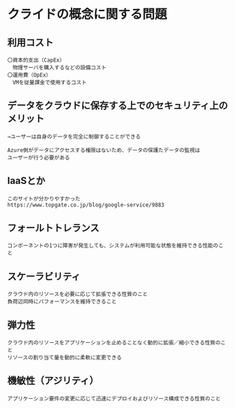 # クライドの概念に関する問題  

## 利用コスト  
    〇資本的支出（CapEx）  
    　物理サーバを購入するなどの設備コスト  
    〇運用費（OpEx）  
    　VMを従量課金で使用するコスト  

## データをクラウドに保存する上でのセキュリティ上のメリット  
    →ユーザーは自身のデータを完全に制御することができる  

    Azure側がデータにアクセスする権限はないため、データの保護たデータの監視は  
    ユーザーが行う必要がある  

## IaaSとか  
    このサイトが分かりやすかった  
    https://www.topgate.co.jp/blog/google-service/9883  

## フォールトトレランス  
    コンポーネントの1つに障害が発生しても、システムが利用可能な状態を維持できる性能のこと  

## スケーラビリティ  
    クラウド内のリソースを必要に応じて拡張できる性質のこと  
    負荷辺同時にパフォーマンスを維持できること  

## 弾力性  
    クラウド内のリソースをアプリケーションを止めることなく動的に拡張／縮小できる性質のこと  
    リソースの割り当て量を動的に柔軟に変更できる  

## 機敏性（アジリティ）  
    アプリケーション要件の変更に応じて迅速にデプロイおよびリソース構成できる性質のこと  
